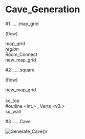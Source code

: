 # Cave_Generation

#1 ......map_grid

(flow)
  
  map_grid</br>
  _region_</br>
  Room_Connect</br>
  new_map_grid

#2 ......square

(flow)
  
  new_map_grid</br>
  </br>
  sq_top</br>
  #outline <int.> , Verts <v3.></br>
  sq_wall
  
#3 ......Cave
  
![Generate_Cave()r](http://i.imgur.com/lCVKy13.jpg)
